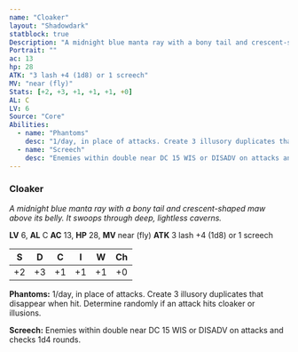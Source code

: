 ```yaml
---
name: "Cloaker"
layout: "Shadowdark"
statblock: true
Description: "A midnight blue manta ray with a bony tail and crescent-shaped maw above its belly. It swoops through deep, lightless caverns."
Portrait: ""
ac: 13
hp: 28
ATK: "3 lash +4 (1d8) or 1 screech"
MV: "near (fly)"
Stats: [+2, +3, +1, +1, +1, +0]
AL: C
LV: 6
Source: "Core"
Abilities:
  - name: "Phantoms"
    desc: "1/day, in place of attacks. Create 3 illusory duplicates that disappear when hit. Determine randomly if an attack hits cloaker or illusions."
  - name: "Screech"
    desc: "Enemies within double near DC 15 WIS or DISADV on attacks and checks 1d4 rounds."
---
```


### Cloaker

_A midnight blue manta ray with a bony tail and crescent-shaped maw above its belly. It swoops through deep, lightless caverns._

**LV** 6, **AL** C
**AC** 13, **HP** 28, **MV** near (fly)
**ATK** 3 lash +4 (1d8) or 1 screech

|  S  |  D  |  C  |  I  |  W  |  Ch  |
|:---:|:---:|:---:|:---:|:---:|:----:|
| +2 | +3 | +1 | +1 | +1 | +0 |

**Phantoms:** 1/day, in place of attacks. Create 3 illusory duplicates that disappear when hit. Determine randomly if an attack hits cloaker or illusions.

**Screech:** Enemies within double near DC 15 WIS or DISADV on attacks and checks 1d4 rounds.

